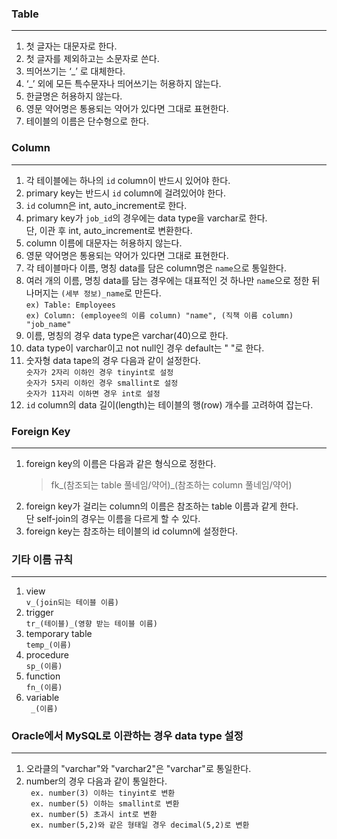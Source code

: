 ### Table
------------------------------------
1. 첫 글자는 대문자로 한다.
2. 첫 글자를 제외하고는 소문자로 쓴다. </br>
3. 띄어쓰기는 ‘_’ 로 대체한다.
4. ‘_’ 외에 모든 특수문자나 띄어쓰기는 허용하지 않는다. </br>
5. 한글명은 허용하지 않는다.
6. 영문 약어명은 통용되는 약어가 있다면 그대로 표현한다.
7. 테이블의 이름은 단수형으로 한다.

### Column
---------------------------------
1. 각 테이블에는 하나의 `id` column이 반드시 있어야 한다.
2. primary key는 반드시 `id` column에 걸려있어야 한다.
3. `id` column은 int, auto_increment로 한다.
4. primary key가 `job_id`의 경우에는 data type을 varchar로 한다. </br>
   단, 이관 후 int, auto_increment로 변환한다.</br>
5. column 이름에 대문자는 허용하지 않는다.
6. 영문 약어명은 통용되는 약어가 있다면 그대로 표현한다.
7. 각 테이블마다 이름, 명칭 data를 담은 column명은 `name`으로 통일한다.
8. 여러 개의 이름, 명칭 data를 담는 경우에는 대표적인 것 하나만 `name`으로 정한 뒤
   나머지는 `(세부 정보)_name`로 만든다. </br>
   `ex) Table: Employees` </br>
   `ex) Column: (employee의 이름 column) "name", (직책 이름 column) "job_name"` </br> 
9. 이름, 명칭의 경우 data type은 varchar(40)으로 한다.
10. data type이 varchar이고 not null인 경우 default는 " "로 한다.
11. 숫자형 data tape의 경우 다음과 같이 설정한다. </br>
   `숫자가 2자리 이하인 경우 tinyint로 설정` </br>
   `숫자가 5자리 이하인 경우 smallint로 설정` </br>
   `숫자가 11자리 이하면 경우 int로 설정` </br>
12. `id` column의 data 길이(length)는 테이블의 행(row) 개수를 고려하여 잡는다.

### Foreign Key
------------------------------------
1. foreign key의 이름은 다음과 같은 형식으로 정한다. </br>
   > fk_(참조되는 table 풀네임/약어)_(참조하는 column 풀네임/약어)
2. foreign key가 걸리는 column의 이름은 참조하는 table 이름과 같게 한다. <br>
   단 self-join의 경우는 이름을 다르게 할 수 있다.
3. foreign key는 참조하는 테이블의 id column에 설정한다.


### 기타 이름 규칙
-----------------------------------
1. view </br>
    `v_(join되는 테이블 이름)`
2. trigger </br>
    `tr_(테이블)_(영향 받는 테이블 이름)`
3. temporary table </br> 
    `temp_(이름)`
4. procedure </br> 
    `sp_(이름)` 
5. function </br>
    `fn_(이름)` 
6. variable </br>
    ` _(이름)` 
    
### Oracle에서 MySQL로 이관하는 경우 data type 설정
---------------------------------------
1. 오라클의 "varchar"와 "varchar2"은 "varchar"로 통일한다.
2. number의 경우 다음과 같이 통일한다.</br>
    ` ex. number(3) 이하는 tinyint로 변환` </br> 
    ` ex. number(5) 이하는 smallint로 변환` </br>
    ` ex. number(5) 초과시 int로 변환` </br>
    ` ex. number(5,2)와 같은 형태일 경우 decimal(5,2)로 변환` </br> 

